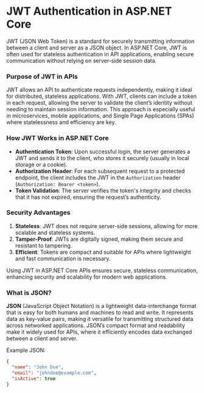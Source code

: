 # JWT Authentication in ASP.NET Core

JWT (JSON Web Token) is a standard for securely transmitting information between a client and server as a JSON object. In ASP.NET Core, JWT is often used for stateless authentication in API applications, enabling secure communication without relying on server-side session data.

### Purpose of JWT in APIs

JWT allows an API to authenticate requests independently, making it ideal for distributed, stateless applications. With JWT, clients can include a token in each request, allowing the server to validate the client’s identity without needing to maintain session information. This approach is especially useful in microservices, mobile applications, and Single Page Applications (SPAs) where statelessness and efficiency are key.

### How JWT Works in ASP.NET Core

- **Authentication Token**: Upon successful login, the server generates a JWT and sends it to the client, who stores it securely (usually in local storage or a cookie).
- **Authorization Header**: For each subsequent request to a protected endpoint, the client includes the JWT in the `Authorization` header (`Authorization: Bearer <token>`).
- **Token Validation**: The server verifies the token's integrity and checks that it has not expired, ensuring the request’s authenticity.

### Security Advantages

1. **Stateless**: JWT does not require server-side sessions, allowing for more scalable and stateless systems.
2. **Tamper-Proof**: JWTs are digitally signed, making them secure and resistant to tampering.
3. **Efficient**: Tokens are compact and suitable for APIs where lightweight and fast communication is necessary.

Using JWT in ASP.NET Core APIs ensures secure, stateless communication, enhancing security and scalability for modern web applications.

### What is JSON?

**JSON** (JavaScript Object Notation) is a lightweight data-interchange format that is easy for both humans and machines to read and write. It represents data as key-value pairs, making it versatile for transmitting structured data across networked applications. JSON’s compact format and readability make it widely used for APIs, where it efficiently encodes data exchanged between a client and server.

Example JSON:
```json
{
  "name": "John Doe",
  "email": "johndoe@example.com",
  "isActive": true
}
